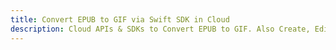 ---title: Convert EPUB to GIF via Swift SDK in Clouddescription: Cloud APIs & SDKs to Convert EPUB to GIF. Also Create, Edit & Render Microsoft Word & OpenOffice documents in the Cloud.---